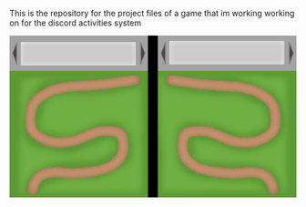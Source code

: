 This is the repository for the project files of a game that im working working on for the discord activities system


<img src="previewtemplate.png">


